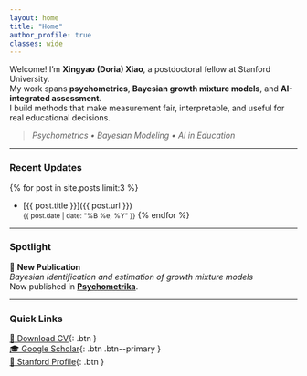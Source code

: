 ```yaml
---
layout: home
title: "Home"
author_profile: true
classes: wide
---
```


Welcome! I’m **Xingyao (Doria) Xiao**, a postdoctoral fellow at Stanford University.  
My work spans **psychometrics**, **Bayesian growth mixture models**, and **AI-integrated assessment**.  
I build methods that make measurement fair, interpretable, and useful for real educational decisions.  

> *Psychometrics • Bayesian Modeling • AI in Education*

---

### Recent Updates
{% for post in site.posts limit:3 %}
- [{{ post.title }}]({{ post.url }})  
  <small>{{ post.date | date: "%B %e, %Y" }}</small>
{% endfor %}

---

### Spotlight
📰 **New Publication**  
*Bayesian identification and estimation of growth mixture models*  
Now published in [**Psychometrika**](https://www.cambridge.org/core/journals/psychometrika/article/bayesian-identification-and-estimation-of-growth-mixture-models/746CC431BCFE6303D9710DAC811537F8#metrics).

---

### Quick Links
[📄 Download CV](/assets/cv/Xingyao_CV_Sept.pdf){: .btn }  
[🎓 Google Scholar](https://scholar.google.com/citations?user=Alm4A50AAAAJ&hl=en){: .btn .btn--primary }  
[🔗 Stanford Profile](https://profiles.stanford.edu/Doria_Xiao){: .btn }
